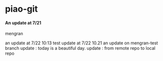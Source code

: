 # piao-git

#### An update at 7/21
mengran 

an update at 7/22 10:13
test update at 7/22 10.21
an update on mengran-test branch
update : today is a beautiful day.
update : from remote repo to local repo

